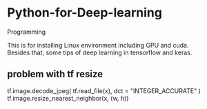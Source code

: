 # Python-for-Deep-learning
Programming

This is for installing Linux environment including GPU and cuda.  
Besides that, some tips of deep learning in tensorflow and keras.  
  
## problem with tf resize  
tf.image.decode_jpeg( tf.read_file(x), dct = "INTEGER_ACCURATE" )  
tf.image.resize_nearest_neighbor(x, (w, h))  
